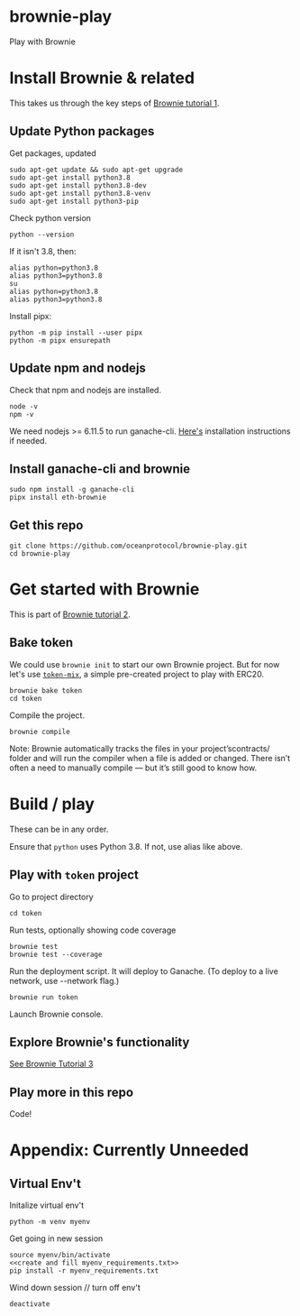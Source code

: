 # brownie-play
Play with Brownie

# Install Brownie & related

This takes us through the key steps of [Brownie tutorial 1](https://medium.com/@iamdefinitelyahuman/getting-started-with-brownie-part-1-9b2181f4cb99). 

## Update Python packages

Get packages, updated
```console
sudo apt-get update && sudo apt-get upgrade
sudo apt-get install python3.8
sudo apt-get install python3.8-dev
sudo apt-get install python3.8-venv
sudo apt-get install python3-pip
```

Check python version
```console
python --version
```

If it isn't 3.8, then:
```console
alias python=python3.8
alias python3=python3.8
su
alias python=python3.8
alias python3=python3.8
```

Install pipx:
```console
python -m pip install --user pipx
python -m pipx ensurepath
```

## Update npm and nodejs

Check that npm and nodejs are installed. 
```console
node -v
npm -v
```

We need nodejs >= 6.11.5 to run ganache-cli. [Here's](https://docs.npmjs.com/downloading-and-installing-node-js-and-npm) installation instructions if needed.

## Install ganache-cli and brownie

```console
sudo npm install -g ganache-cli
pipx install eth-brownie
```

## Get this repo
```console
git clone https://github.com/oceanprotocol/brownie-play.git
cd brownie-play
```

# Get started with Brownie
This is part of [Brownie tutorial 2](https://medium.com/better-programming/getting-started-with-brownie-part-2-615a1eec167f).

## Bake token

We could use `brownie init` to start our own Brownie project. But for now let's use [`token-mix`](https://github.com/brownie-mix/token-mix), a simple pre-created project to play with ERC20.
```
brownie bake token
cd token
```

Compile the project.
```
brownie compile
```

Note: Brownie automatically tracks the files in your project’scontracts/ folder and will run the compiler when a file is added or changed. There isn’t often a need to manually compile — but it’s still good to know how.


# Build / play

These can be in any order.

Ensure that `python` uses Python 3.8. If not, use alias like above.

## Play with `token` project

Go to project directory
```
cd token
```

Run tests, optionally showing code coverage
```
brownie test
brownie test --coverage
```

Run the deployment script. It will deploy to Ganache. (To deploy to a live network, use --network flag.)
```
brownie run token
```

Launch Brownie console.

## Explore Brownie's functionality

[See Brownie Tutorial 3](https://medium.com/better-programming/getting-started-with-brownie-part-3-ef6bfa9867d7)

## Play more in this repo
Code!

# Appendix: Currently Unneeded

## Virtual Env't 

Initalize virtual env't
```console
python -m venv myenv
```

Get going in new session
```console
source myenv/bin/activate 
<<create and fill myenv_requirements.txt>>
pip install -r myenv_requirements.txt 
```

Wind down session // turn off env't
```console
deactivate
```
